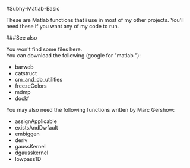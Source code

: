 #Subhy-Matlab-Basic

These are Matlab functions that i use in most of my other projects. You'll need these if you want any of my code to  run.

###See also

You won't find some files here.  
You can download the following (google for "matlab <package name>"):  
* barweb  
* catstruct  
* cm_and_cb_utilities  
* freezeColors  
* mdmp  
* dockf  

You may also need the following functions written by Marc Gershow:
* assignApplicable  
* existsAndDwfault  
* embiggen  
* deriv  
* gaussKernel  
* dgausskernel  
* lowpass1D